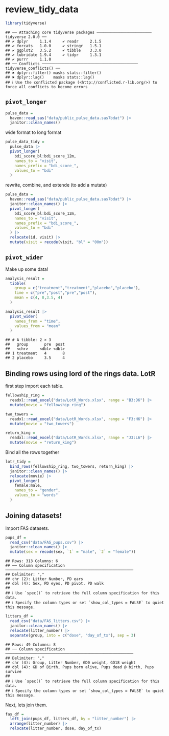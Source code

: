 review_tidy_data
================

``` r
library(tidyverse)
```

    ## ── Attaching core tidyverse packages ──────────────────────── tidyverse 2.0.0 ──
    ## ✔ dplyr     1.1.4     ✔ readr     2.1.5
    ## ✔ forcats   1.0.0     ✔ stringr   1.5.1
    ## ✔ ggplot2   3.5.2     ✔ tibble    3.3.0
    ## ✔ lubridate 1.9.4     ✔ tidyr     1.3.1
    ## ✔ purrr     1.1.0     
    ## ── Conflicts ────────────────────────────────────────── tidyverse_conflicts() ──
    ## ✖ dplyr::filter() masks stats::filter()
    ## ✖ dplyr::lag()    masks stats::lag()
    ## ℹ Use the conflicted package (<http://conflicted.r-lib.org/>) to force all conflicts to become errors

## `pivot_longer`

``` r
pulse_data =
  haven::read_sas("data/public_pulse_data.sas7bdat") |> 
  janitor::clean_names()
```

wide format to long format

``` r
pulse_data_tidy =
  pulse_data |> 
  pivot_longer(
    bdi_score_bl:bdi_score_12m, 
    names_to = "visit",
    names_prefix = "bdi_score_",
    values_to = "bdi"
  )
```

rewrite, combine, and extende (to add a mutate)

``` r
pulse_data =
  haven::read_sas("data/public_pulse_data.sas7bdat") |> 
  janitor::clean_names() |>
  pivot_longer(
    bdi_score_bl:bdi_score_12m, 
    names_to = "visit",
    names_prefix = "bdi_score_",
    values_to = "bdi"
  ) |> 
  relocate(id, visit) |> 
  mutate(visit = recode(visit, "bl" = "00m"))
```

## `pivot_wider`

Make up some data!

``` r
analysis_result =
  tibble(
    group = c("treatment","treatment","placebo","placebo"),
    time = c("pre","post","pre","post"),
    mean = c(4, 8,3.5, 4)
  )

analysis_result |> 
  pivot_wider(
    names_from = "time",
    values_from = "mean" 
  )
```

    ## # A tibble: 2 × 3
    ##   group       pre  post
    ##   <chr>     <dbl> <dbl>
    ## 1 treatment   4       8
    ## 2 placebo     3.5     4

## Binding rows using lord of the rings data. LotR

first step import each table.

``` r
fellowship_ring =
  readxl::read_excel("data/LotR_Words.xlsx", range = "B3:D6") |> 
  mutate(movie = "fellowship_ring")

two_towers =
  readxl::read_excel("data/LotR_Words.xlsx", range = "F3:H6") |> 
  mutate(movie = "two_towers")

return_king =
  readxl::read_excel("data/LotR_Words.xlsx", range = "J3:L6") |> 
  mutate(movie = "return_king")
```

Bind all the rows together

``` r
lotr_tidy =
  bind_rows(fellowship_ring, two_towers, return_king) |> 
  janitor::clean_names() |> 
  relocate(movie) |>
  pivot_longer(
    female:male,
    names_to = "gender",
    values_to = "words"
  )
```

## Joining datasets!

Import FAS datasets.

``` r
pups_df =
  read_csv("data/FAS_pups.csv") |> 
  janitor::clean_names() |> 
  mutate(sex = recode(sex, `1` = "male", `2` = "female"))
```

    ## Rows: 313 Columns: 6
    ## ── Column specification ────────────────────────────────────────────────────────
    ## Delimiter: ","
    ## chr (2): Litter Number, PD ears
    ## dbl (4): Sex, PD eyes, PD pivot, PD walk
    ## 
    ## ℹ Use `spec()` to retrieve the full column specification for this data.
    ## ℹ Specify the column types or set `show_col_types = FALSE` to quiet this message.

``` r
litters_df =
  read_csv("data/FAS_litters.csv") |> 
  janitor::clean_names() |> 
  relocate(litter_number) |> 
  separate(group, into = c("dose", "day_of_tx"), sep = 3)
```

    ## Rows: 49 Columns: 8
    ## ── Column specification ────────────────────────────────────────────────────────
    ## Delimiter: ","
    ## chr (4): Group, Litter Number, GD0 weight, GD18 weight
    ## dbl (4): GD of Birth, Pups born alive, Pups dead @ birth, Pups survive
    ## 
    ## ℹ Use `spec()` to retrieve the full column specification for this data.
    ## ℹ Specify the column types or set `show_col_types = FALSE` to quiet this message.

Next, lets join them.

``` r
fas_df =
  left_join(pups_df, litters_df, by = "litter_number") |> 
  arrange(litter_number) |> 
  relocate(litter_number, dose, day_of_tx)
```
